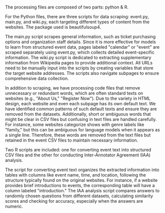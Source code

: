 The processing files are composed of two parts: python & R.

For the Python files, there are three scripts for data scraping: event.py, main.py, and wiki.py, each targeting different types of content from the websites. The package used is beautifulsoup4.

The main.py script scrapes general information, such as ticket purchasing options and organization staff details.
Since it is more effective for models to learn from structured event data, pages labeled "calendar" or "event" are scraped separately using event.py, which collects detailed event-specific information.
The wiki.py script is dedicated to extracting supplementary information from Wikipedia pages to provide additional context.
All URLs need to be manually input into the scripts by creating variables that store the target website addresses. The scripts also navigate subpages to ensure comprehensive data collection.

In addition to scraping, we have processing code files that remove unnecessary or redundant words, which are often standard texts on websites (e.g., "About Us," "Register Now"). Due to the variety in HTML design, each website and even each subpage has its own default text. We have identified common patterns of such default texts and ensure they are removed from the datasets. Additionally, short or ambiguous words that might be clear in CSV files but confusing in text files are handled carefully. For instance, some websites categorize shows with genre labels like "family," but this can be ambiguous for language models when it appears as a single line. Therefore, these words are removed from the text files but retained in the event CSV files to maintain necessary information.

Two R scripts are included: one for converting event text into structured CSV files and the other for conducting Inter-Annotator Agreement (IAA) analysis.

The script for converting event text organizes the extracted information into tables with columns like event name, time, and location, following the structure typically found on the original websites. For instance, if a website provides brief introductions to events, the corresponding table will have a column labeled "introduction."
The IAA analysis script compares answers to randomly chosen questions from different datasets, calculating similarity scores and checking for accuracy, especially when the answers are numeric.
